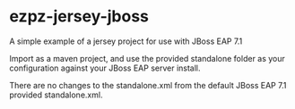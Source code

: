 # ezpz-jersey-jboss

A simple example of a jersey project for use with JBoss EAP 7.1

Import as a maven project, and use the provided standalone folder as your configuration against your JBoss EAP server install.

There are no changes to the standalone.xml from the default JBoss EAP 7.1 provided standalone.xml.
